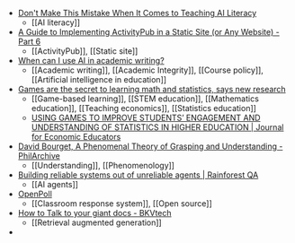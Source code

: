 - [Don't Make This Mistake When It Comes to Teaching AI Literacy](https://www.edweek.org/technology/dont-make-this-mistake-when-it-comes-to-teaching-ai-literacy/2024/04)
	- [[AI literacy]]
- [A Guide to Implementing ActivityPub in a Static Site (or Any Website) - Part 6](https://maho.dev/2024/04/a-guide-to-implementing-activitypub-in-a-static-site-or-any-website-part-6/)
	- [[ActivityPub]], [[Static site]]
- [When can I use AI in academic writing?](https://docs.google.com/document/d/1gWNYro2V2xlT1r6RirjQB9Hf7zCHuYZR3ik46UCdmDQ/edit?usp=sharing)
	- [[Academic writing]], [[Academic Integrity]], [[Course policy]], [[Artificial intelligence in education]]
- [Games are the secret to learning math and statistics, says new research](https://phys.org/news/2024-04-games-secret-math-statistics.amp)
	- [[Game-based learning]], [[STEM education]], [[Mathematics education]], [[Teaching economics]], [[Statistics education]]
	- [USING GAMES TO IMPROVE STUDENTS’ ENGAGEMENT AND UNDERSTANDING OF STATISTICS IN HIGHER EDUCATION | Journal for Economic Educators](https://libjournals.mtsu.edu/index.php/jfee/article/view/2475)
- [David Bourget, A Phenomenal Theory of Grasping and Understanding - PhilArchive](https://philarchive.org/rec/BOUAPT)
	- [[Understanding]], [[Phenomenology]]
- [Building reliable systems out of unreliable agents | Rainforest QA](https://www.rainforestqa.com/blog/building-reliable-systems-out-of-unreliable-agents)
	- [[AI agents]]
- [OpenPoll](https://www.openpoll.net/)
	- [[Classroom response system]], [[Open source]]
- [How to Talk to your giant docs - BKVtech](https://bderkhan.com/how-to-talk-to-your-giant-docs-2024-guide/)
	- [[Retrieval augmented generation]]
-